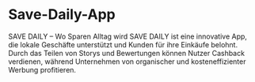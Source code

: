 # Save-Daily-App
SAVE DAILY – Wo Sparen Alltag wird SAVE DAILY ist eine innovative App, die lokale Geschäfte unterstützt und Kunden für ihre Einkäufe belohnt. Durch das Teilen von Storys und Bewertungen können Nutzer Cashback verdienen, während Unternehmen von organischer und kosteneffizienter Werbung profitieren.
